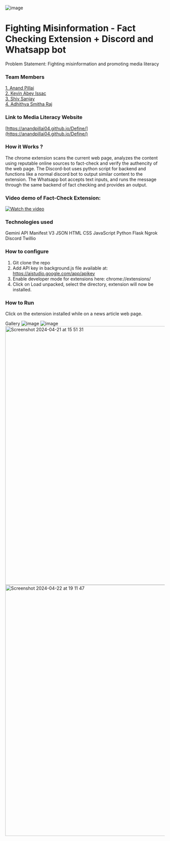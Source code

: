 ![image](https://github.com/kevin-ai-04/Define24-Identifier_Expected/assets/117845901/4f5df8c5-f5a9-4155-899f-84ed6c2d4c3b)

# Fighting Misinformation - Fact Checking Extension + Discord and Whatsapp bot
Problem Statement: Fighting misinformation and promoting media literacy
 

### Team Members
[1. Anand Pillai](https://github.com/anandPILLAI04)   
[2. Kevin Abey Issac](https://github.com/kevin-ai-04)   
[3. Shiv Sanjay](https://github.com/Shivsay)   
[4. Adhithya Smitha Raj](https://github.com/Adhithya070)   

### Link to Media Literacy Website
[https://anandpillai04.github.io/Define/](https://anandpillai04.github.io/Define/)


### How it Works ?
The chrome extension scans the current web page, analyzes the content using reputable online sources to fact-check and verify the authencity of the web page.
The Discord-bot uses python script for backend and functions like a normal discord bot to output similar content to the extension.
The Whatsapp bot accepts text inputs, and runs the message through the same backend of fact checking and provides an output.

### Video demo of Fact-Check Extension:

[![Watch the video](https://img.youtube.com/vi/tm8j3HuO1hc/hqdefault.jpg)](https://youtu.be/tm8j3HuO1hc)

### Technologies used
  Gemini API
  Manifest V3
  JSON
  HTML
  CSS
  JavaScript
  Python
  Flask
  Ngrok
  Discord
  Twillio 	


### How to configure
1. Git clone the repo
2. Add API key in background.js file available at: https://aistudio.google.com/app/apikey
3. Enable developer mode for extensions here: chrome://extensions/
4. Click on Load unpacked, select the directory, extension will now be installed.

### How to Run
Click on the extension installed while on a news article web page.

Gallery
![image](https://github.com/kevin-ai-04/Define24-Identifier_Expected/assets/117845901/d45bdd34-ec98-430d-b6ad-e30dcda73950)
![image](https://github.com/kevin-ai-04/Define24-Identifier_Expected/assets/117845901/7a91375f-256d-4355-9922-3bd1607422b1)
<img width="817" alt="Screenshot 2024-04-21 at 15 51 31" src="https://github.com/kevin-ai-04/Define24-Identifier_Expected/assets/117845901/c6b3ccc6-9937-4486-ac70-31d5c412efe7">
<img width="793" alt="Screenshot 2024-04-22 at 19 11 47" src="https://github.com/kevin-ai-04/Define24-Identifier_Expected/assets/117845901/28c1d3f2-e89d-47af-939b-7e8af033ad39">



